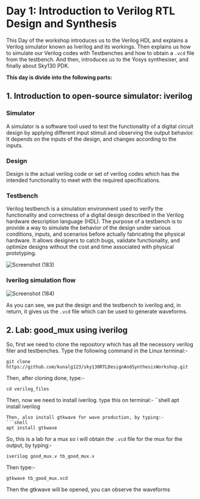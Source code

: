 # Day 1: Introduction to Verilog RTL Design and Synthesis
This Day of the workshop introduces us to the Verilog HDL and explains a Verilog simulator known as Iverilog and its workings. Then explains us how to simulate our Verilog codes with Testbenches and how to obtain a `.vcd` file from the testbench. And then, introduces  us to the Yosys synthesiser, and finally about Sky130 PDK.

**This day is divide into the following parts:**

## 1. Introduction to open-source simulator: iverilog

### Simulator
A simulator is a software tool used to test the functionality of a digital circuit design by applying different input stimuli and observing the output behavior. It depends on the inputs of the design, and changes according to the inputs.

### Design
Design is the actual verilog code or set of verilog codes which has the intended functionality to meet with the required specifications.

### Testbench
Verilog testbench is a simulation environment used to verify the functionality and correctness of a digital design described in the Verilog hardware description language (HDL).
The purpose of a testbench is to provide a way to simulate the behavior of the design under various conditions, inputs, and scenarios before actually fabricating the physical hardware. It allows designers to catch bugs, validate functionality, and optimize designs without the cost and time associated with physical prototyping.

![Screenshot (183)](https://github.com/user-attachments/assets/93927b96-df80-4da5-b801-284fc2cc6757)

### Iverilog simulation flow

![Screenshot (184)](https://github.com/user-attachments/assets/3ca190fb-cfa4-4abb-b9e1-0151b3c4bdba)

As you can see, we put the design and the testbench to iverilog and, in return, it gives us the `.vcd` file which can be used to generate waveforms.

## 2. Lab: good_mux using iverilog

So, first we need to clone the repository which has all the necessory verilog filer and testbenches. Type the following command in the Linux terminal:-

```shell
git clone https://github.com/kunalg123/sky130RTLDesignAndSynthesisWorkshop.git
```
Then, after cloning done, type:-

```shell
cd verilog_files
```
Then, now we  need to install iverilog. type this on terminal:-
``shell
apt install iverilog
```
Then, also install gtkwave for wave production, by typing:-
```shell
apt install gtkwave
```
So, this  is a lab for a mux so i will obtain the `.vcd` file for the mux for the output, by typing:-
```shell
iverilog good_mux.v tb_good_mux.v
```
Then type:-
```shell
gtkwave tb_good_mux.vcd
```
Then the gtkwave will be opened, you can observe the waveforms


